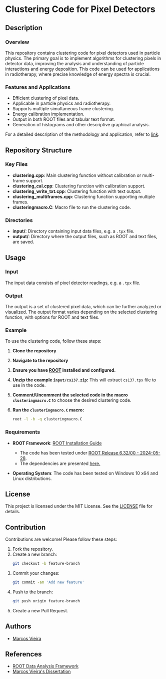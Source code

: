 # Clustering Code for Pixel Detectors

## Description

### Overview
This repository contains clustering code for pixel detectors used in particle physics. The primary goal is to implement algorithms for clustering pixels in detector data, improving the analysis and understanding of particle interactions and energy deposition. This code can be used for applications in radiotherapy, where precise knowledge of energy spectra is crucial.

### Features and Applications
- Efficient clustering of pixel data.
- Applicable in particle physics and radiotherapy.
- Supports multiple simultaneous frame clustering.
- Energy calibration implementation.
- Output in both ROOT files and tabular text format.
- Generation of histograms and other descriptive graphical analysis.

For a detailed description of the methodology and application, refer to [link](https://www.if.ufrj.br/wp-content/uploads/2020/11/Dissertacao_Marcos_Vieira_IF_FisAplic_UFRJ_final_ficha.pdf).

## Repository Structure

### Key Files

- **clustering.cpp**: Main clustering function without calibration or multi-frame support.
- **clustering_cal.cpp**: Clustering function with calibration support.
- **clustering_write_txt.cpp**: Clustering function with text output.
- **clustering_multiframes.cpp**: Clustering function supporting multiple frames.
- **clusteringmacro.C**: Macro file to run the clustering code.

### Directories
- **input/**: Directory containing input data files, e.g. a `.tpx` file.
- **output/**: Directory where the output files, such as ROOT and text files, are saved.

## Usage

### Input
The input data consists of pixel detector readings, e.g. a `.tpx` file.

### Output
The output is a set of clustered pixel data, which can be further analyzed or visualized. The output format varies depending on the selected clustering function, with options for ROOT and text files.

### Example
To use the clustering code, follow these steps:

1. **Clone the repository**

2. **Navigate to the repository**

3. **Ensure you have [ROOT](https://root.cern/) installed and configured.**

4. **Unzip the example `input/cs137.zip`:** This will extract `cs137.tpx` file to use in the code.

5. **Comment/Uncomment the selected code in the macro `clusteringmacro.C`** to choose the desired clustering code.

6. **Run the `clusteringmacro.C` macro:**
    ```sh
    root -l -b -q clusteringmacro.C
    ```

### Requirements
- **ROOT Framework**: [ROOT Installation Guide](https://root.cern/install/)

  - The code has been tested under [ROOT Release 6.32/00 - 2024-05-28](https://root.cern/releases/release-63200/).
  - The dependencies are presented [here.](https://root.cern/install/dependencies/)

- **Operating System**: The code has been tested on Windows 10 x64 and Linux distributions.

## License
This project is licensed under the MIT License. See the [LICENSE](LICENSE) file for details.

## Contribution
Contributions are welcome! Please follow these steps:
1. Fork the repository.
2. Create a new branch:
    ```sh
    git checkout -b feature-branch
    ```
3. Commit your changes:
    ```sh
    git commit -am 'Add new feature'
    ```
4. Push to the branch:
    ```sh
    git push origin feature-branch
    ```
5. Create a new Pull Request.

## Authors
- [Marcos Vieira](https://github.com/marcosgvjunior)

## References
- [ROOT Data Analysis Framework](https://root.cern)
- [Marcos Vieira's Dissertation](https://www.if.ufrj.br/wp-content/uploads/2020/11/Dissertacao_Marcos_Vieira_IF_FisAplic_UFRJ_final_ficha.pdf)
